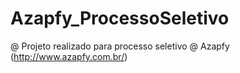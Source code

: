 # Azapfy_ProcessoSeletivo
@ Projeto realizado para processo seletivo
@ Azapfy (http://www.azapfy.com.br/)
